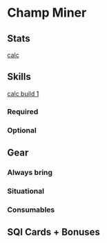 # Champ Miner

## Stats

[calc](https://kutsuru.github.io/ttcalculator/index.html?_w43Ci8OLDcOCMBAFW8KhA8KQwqjCgMKPEMKHwogrwoLDm8Ksw61Nw5YGwoNCwqxEVMKPA00wT8OvNBrDh14mLhIYEDkgSMOJMG7CgsOmeTDCrTpbw7PCpUvDlcKYXkvCimfCl8Otw5TCjhrDpcKowo3CosKNw5vChQoRVMOrQcOSL8OCwrdhbsOfw7wZw5tiN8K/w4jDnMODw5LCh8KXw6vDrTnDmCN/AA)

## Skills

[calc build 1](https://skillsim.irowiki.org/chp.html?10akdxIedAhFhOrdeDkskAabJy)

### Required

### Optional

## Gear

### Always bring

### Situational

### Consumables

## SQI Cards + Bonuses
